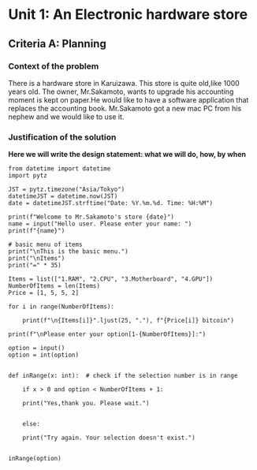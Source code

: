 # Unit 1: An Electronic hardware store
## Criteria A: Planning
### Context of the problem
There is a hardware store in Karuizawa. This store is quite old,like 1000 years old. The owner, Mr.Sakamoto, wants to upgrade his accounting moment is kept on paper.He would like to have a software application that replaces the accounting book. Mr.Sakamoto got a new mac PC from his nephew and we would like to use it.

### Justification of the solution 
**Here we will write the design statement: what we will do, how, by when**

	
	from datetime import datetime
	import pytz

	JST = pytz.timezone("Asia/Tokyo")
	datetimeJST = datetime.now(JST)
	date = datetimeJST.strftime("Date: %Y.%m.%d. Time: %H:%M")
	
	print(f"Welcome to Mr.Sakamoto's store {date}")
	name = input("Hello user. Please enter your name: ")
	print(f"{name}")

	# basic menu of items
	print("\nThis is the basic menu.")
	print("\nItems")
	print("=" * 35)

	Items = list(["1.RAM", "2.CPU", "3.Motherboard", "4.GPU"])
	NumberOfItems = len(Items)
	Price = [1, 5, 5, 2]

	for i in range(NumberOfItems):
	
	    print(f"\n{Items[i]}".ljust(25, "."), f"{Price[i]} bitcoin")

	print(f"\nPlease enter your option[1-{NumberOfItems}]:")

	option = input()
	option = int(option)


	def inRange(x: int):  # check if the selection number is in range

	    if x > 0 and option < NumberOfItems + 1:
	    
		print("Yes,thank you. Please wait.")


	    else:
	    
		print("Try again. Your selection doesn't exist.")


	inRange(option)





































	




